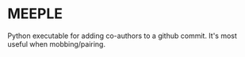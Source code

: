 # MEEPLE

Python executable for adding co-authors to a github commit. It's most useful when mobbing/pairing.
